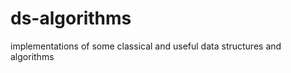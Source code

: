 ds-algorithms
=============

implementations of some classical and useful data structures and algorithms
